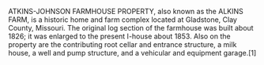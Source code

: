 ATKINS-JOHNSON FARMHOUSE PROPERTY, also known as the ALKINS FARM, is a historic home and farm complex located at Gladstone, Clay County, Missouri. The original log section of the farmhouse was built about 1826; it was enlarged to the present I-house about 1853. Also on the property are the contributing root cellar and entrance structure, a milk house, a well and pump structure, and a vehicular and equipment garage.[1]
